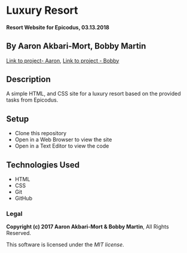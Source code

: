 # Luxury Resort

#### Resort Website for Epicodus, 03.13.2018

## By Aaron Akbari-Mort, Bobby Martin

[Link to project- Aaron](https://aaronakbarimort.github.io/resort),
[Link to project - Bobby](https://bobeartow.github.io/resort)

## Description

A simple HTML, and CSS site for a luxury resort based on the provided tasks from Epicodus.

## Setup

* Clone this repository
* Open in a Web Browser to view the site
* Open in a Text Editor to view the code

## Technologies Used

* HTML
* CSS
* Git
* GitHub

### Legal

**Copyright (c) 2017 Aaron Akbari-Mort & Bobby Martin**, All Rights Reserved.

This software is licensed under the _MIT license_.
